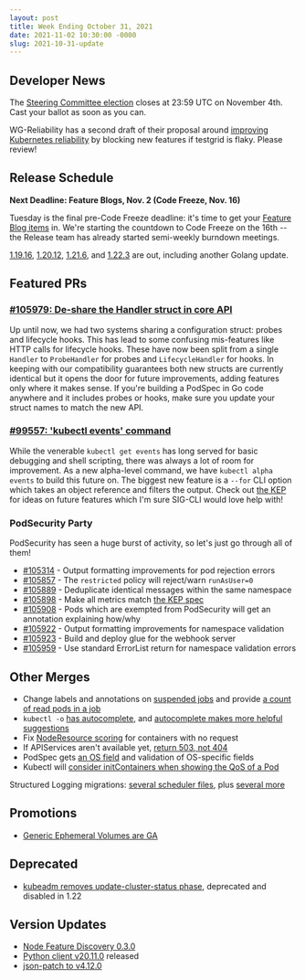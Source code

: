 ```yaml
---
layout: post
title: Week Ending October 31, 2021
date: 2021-11-02 10:30:00 -0000
slug: 2021-10-31-update
---
```


## Developer News

The [Steering Committee election](https://github.com/kubernetes/community/tree/master/events/elections/2021#readme) closes at 23:59 UTC on November 4th.  Cast your ballot as soon as you can.

WG-Reliability has a second draft of their proposal around [improving Kubernetes reliability](https://groups.google.com/g/kubernetes-dev/c/jKVl1-LK_EY) by blocking new features if testgrid is flaky.  Please review!

## Release Schedule

**Next Deadline: Feature Blogs, Nov. 2 (Code Freeze, Nov. 16)**

Tuesday is the final pre-Code Freeze deadline: it's time to get your [Feature Blog items](https://bit.ly/k8s123-feature-blog) in.  We're starting the countdown to Code Freeze on the 16th -- the Release team has already started semi-weekly burndown meetings.

[1.19.16](https://github.com/kubernetes/kubernetes/blob/master/CHANGELOG/CHANGELOG-1.19.md), [1.20.12](https://github.com/kubernetes/kubernetes/blob/master/CHANGELOG/CHANGELOG-1.20.md), [1.21.6](https://github.com/kubernetes/kubernetes/blob/master/CHANGELOG/CHANGELOG-1.21.md), and [1.22.3](https://github.com/kubernetes/kubernetes/blob/master/CHANGELOG/CHANGELOG-1.22.md) are out, including another Golang update.

## Featured PRs

### [#105979: De-share the Handler struct in core API](https://github.com/kubernetes/kubernetes/pull/105979)

Up until now, we had two systems sharing a configuration struct: probes and lifecycle hooks. This has lead to some confusing mis-features like HTTP calls for lifecycle hooks. These have now been split from a single `Handler` to `ProbeHandler` for probes and `LifecycleHandler` for hooks. In keeping with our compatibility guarantees both new structs are currently identical but it opens the door for future improvements, adding features only where it makes sense. If you're building a PodSpec in Go code anywhere and it includes probes or hooks, make sure you update your struct names to match the new API.

### [#99557: 'kubectl events' command](https://github.com/kubernetes/kubernetes/pull/99557)

While the venerable `kubectl get events` has long served for basic debugging and shell scripting, there was always a lot of room for improvement. As a new alpha-level command, we have `kubectl alpha events` to build this future on. The biggest new feature is a `--for` CLI option which takes an object reference and filters the output. Check out [the KEP](https://github.com/kubernetes/enhancements/tree/master/keps/sig-cli/1440-kubectl-events) for ideas on future features which I'm sure SIG-CLI would love help with!

### PodSecurity Party

PodSecurity has seen a huge burst of activity, so let's just go through all of them!

* [#105314](https://github.com/kubernetes/kubernetes/pull/105314) - Output formatting improvements for pod rejection errors
* [#105857](https://github.com/kubernetes/kubernetes/pull/105857) - The `restricted` policy will reject/warn `runAsUser=0`
* [#105889](https://github.com/kubernetes/kubernetes/pull/105889) - Deduplicate identical messages within the same namespace
* [#105898](https://github.com/kubernetes/kubernetes/pull/105898) - Make all metrics match [the KEP spec](https://github.com/kubernetes/enhancements/blob/master/keps/sig-auth/2579-psp-replacement/README.md#monitoring)
* [#105908](https://github.com/kubernetes/kubernetes/pull/105908) - Pods which are exempted from PodSecurity will get an annotation explaining how/why
* [#105922](https://github.com/kubernetes/kubernetes/pull/105922) - Output formatting improvements for namespace validation
* [#105923](https://github.com/kubernetes/kubernetes/pull/105923) - Build and deploy glue for the webhook server
* [#105959](https://github.com/kubernetes/kubernetes/pull/105959) - Use standard ErrorList return for namespace validation errors

## Other Merges

* Change labels and annotations on [suspended jobs](https://github.com/kubernetes/kubernetes/pull/105980) and provide [a count of read pods in a job](https://github.com/kubernetes/kubernetes/pull/104915)
* `kubectl -o` [has autocomplete](https://github.com/kubernetes/kubernetes/pull/105851), and [autocomplete makes more helpful suggestions](https://github.com/kubernetes/kubernetes/pull/105711)
* Fix [NodeResource scoring](https://github.com/kubernetes/kubernetes/pull/105845) for containers with no request
* If APIServices aren't available yet, [return 503, not 404](https://github.com/kubernetes/kubernetes/pull/104748)
* PodSpec gets [an OS field](https://github.com/kubernetes/kubernetes/pull/104693) and validation of OS-specific fields
* Kubectl will [consider initContainers when showing the QoS of a Pod](https://github.com/kubernetes/kubernetes/pull/104909)

Structured Logging migrations: [several scheduler files](https://github.com/kubernetes/kubernetes/pull/105931), plus [several more](https://github.com/kubernetes/kubernetes/pull/105855)

## Promotions

* [Generic Ephemeral Volumes are GA](https://github.com/kubernetes/kubernetes/pull/105609)

## Deprecated

* [kubeadm removes update-cluster-status phase](https://github.com/kubernetes/kubernetes/pull/105888), deprecated and disabled in 1.22

## Version Updates

* [Node Feature Discovery 0.3.0](https://github.com/kubernetes-sigs/node-feature-discovery-operator/releases/tag/v0.3.0)
* [Python client v20.11.0](https://github.com/kubernetes-client/python/releases/tag/v20.11.0a1) released
* [json-patch to v4.12.0](https://github.com/kubernetes/kubernetes/pull/105896)

